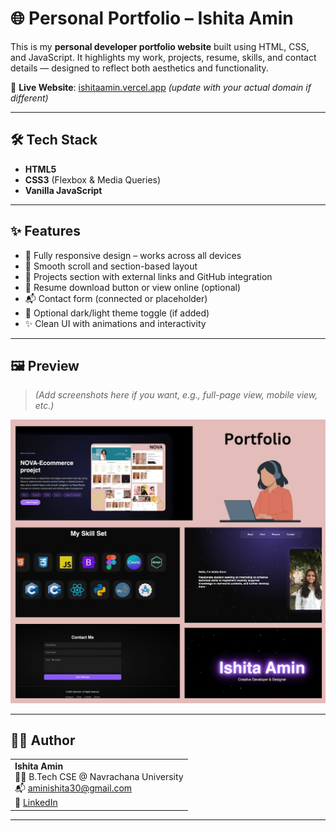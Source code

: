 # 🌐 Personal Portfolio – Ishita Amin

This is my **personal developer portfolio website** built using HTML, CSS, and JavaScript. It highlights my work, projects, resume, skills, and contact details — designed to reflect both aesthetics and functionality.

🔗 **Live Website**: [ishitaamin.vercel.app](https://ishitaamin.vercel.app) *(update with your actual domain if different)*

---

## 🛠️ Tech Stack

- **HTML5**
- **CSS3** (Flexbox & Media Queries)
- **Vanilla JavaScript**


---

## ✨ Features

- 🎨 Fully responsive design – works across all devices
- 🧠 Smooth scroll and section-based layout
- 💼 Projects section with external links and GitHub integration
- 📄 Resume download button or view online (optional)
- 📬 Contact form (connected or placeholder)
- 🌙 Optional dark/light theme toggle (if added)
- ✨ Clean UI with animations and interactivity

---

## 🖼️ Preview

> *(Add screenshots here if you want, e.g., full-page view, mobile view, etc.)*

![Homepage](5.jpg)





---

## 🙋‍♀️ Author

<table>
  <tr>
    <td>
      <strong>Ishita Amin</strong><br/>
      👩‍💻 B.Tech CSE @ Navrachana University<br/>
      📬 <a href="mailto:aminishita30@gmail.com">aminishita30@gmail.com</a><br/>
      🔗 <a href="https://linkedin.com/in/ishitaamin" target="_blank">LinkedIn</a><br/>
    </td>
  </tr>
</table>

---
